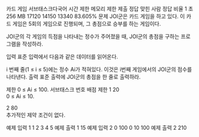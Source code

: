 카드 게임 서브태스크다국어
시간 제한	메모리 제한	제출	정답	맞힌 사람	정답 비율
1 초	256 MB	17120	14150	13340	83.605%
문제
JOI군은 카드 게임을 하고 있다. 이 카드 게임은 5회의 게임으로 진행되며, 그 총점으로 승부를 하는 게임이다.

JOI군의 각 게임의 득점을 나타내는 정수가 주어졌을 때, JOI군의 총점을 구하는 프로그램을 작성하라.

입력
표준 입력에서 다음과 같은 데이터를 읽어온다.

i 번째 줄(1 ≤ i ≤ 5)에는 정수 Ai가 적혀있다. 이것은 i번째 게임에서의 JOI군의 점수를 나타낸다.
출력
표준 출력에 JOI군의 총점을 한 줄로 출력하라.

제한
0 ≤ Ai ≤ 100.
서브태스크
번호	배점	제한
1	20	
0 ≤ Ai ≤ 10.

2	80	
추가적인 제약 조건이 없다.

예제 입력 1 
1
2
3
4
5
예제 출력 1 
15
예제 입력 2 
0
100
0
10
100
예제 출력 2 
210